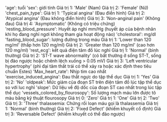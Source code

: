 'age': tuổi
'sex': giới tính
  Giá trị 1: 'Male' (Nam)
  Giá trị 2: 'Female' (Nữ)
'chest_pain_type': 
  Giá trị 1: 'Typical angina' (Đau điển hình)
  Giá trị 2: 'Atypical angina' (Đau không điển hình)
  Giá trị 3: 'Non-anginal pain' (Không đau)
  Giá trị 4: 'Asymptomatic' (Không có triệu chứng)
'resting_blood_pressure': Huyết áp nghỉ mm/Hg (huyết áp của bệnh nhân khi họ đang nghỉ ngơi không tham gia hoạt động nào)
'cholestoral': mg/dl
'fasting_blood_sugar': lượng đường trong máu
  Giá trị 1: 'Lower than 120 mg/ml' (thấp hơn 120 mg/ml)
  Giá trị 2: 'Greater than 120 mg/ml' (cao hơn 120 mg/ml)
'rest_ecg': kết quả điện tâm đồ lúc nghỉ 
  Giá trị 1: 'Normal' (bình thường)
  Giá trị 2: 'ST-T wave abnormality' (có bất thường ở sống ST-T, sống bị đảo ngược hoặc chênh lệch xuống > 0.05 mV)
  Giá trị 3: 'Left ventricular hypertrophy' (phì đại tâm thất trái có thể xảy ra hoặc xác định theo tiêu chuẩn Estes)
'Max_heart_rate': Nhịp tim cao nhất
'exercise_induced_angina': Đau thắt ngực do tập thể dục
  Giá trị 1: 'Yes'
  Giá trị 2: 'No'
'oldpeak': Mức giảm của đoạn ST trên điện tâm đồ lúc tập thể dục so với luc nghỉ
'slope': Dữ liệu về độ dốc của đoạn ST cao nhất trong lúc tập thể dục
'vessels_colored_by_flourosopy': Số lượng mạch máu lớn được tô màu bằng kỹ thuật flourosopy
  Giá trị 0: 'Zero'
  Giá trị 1: 'One'
  Giá trị 2: 'Two'
  Giá trị 3: 'Three'
thalassemia: Chứng rối loạn máu gọi là thalassemia
  Giá trị 1: 'Normal' (bình thường)
  Giá trị 2: 'Fixed Defect' (khiếm khuyết cố định)
  Giá trị 3: 'Reversable Defect' (khiếm khuyết có thể đảo ngược)